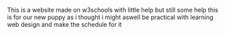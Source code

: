 This is a website made on w3schools with little help but still some help
this is for our new puppy as i thought i might aswell be practical with learning web design and make the schedule for it